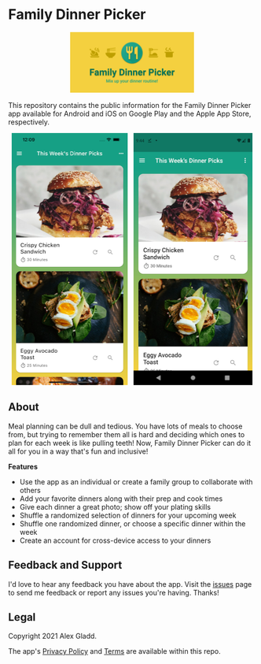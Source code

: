 # Family Dinner Picker

<p align="center" width="100%">
  <img width="50%" alt="Family Dinner Picker banner" src="img/banner.png">
</p>

This repository contains the public information for the Family Dinner Picker app available for
Android and iOS on Google Play and the Apple App Store, respectively.

<p align="center" width="100%">
  <img height="512 alt="Family Dinner Picker on iOS" src="img/ios.png">
  &nbsp;
  <img height="512" alt="Family Dinner Picker on Android" src="img/android.png">
</p>

## About

Meal planning can be dull and tedious. You have lots of meals to choose from, but trying to
remember them all is hard and deciding which ones to plan for each week is like pulling teeth! Now,
Family Dinner Picker can do it all for you in a way that's fun and inclusive!

**Features**

- Use the app as an individual or create a family group to collaborate with others
- Add your favorite dinners along with their prep and cook times
- Give each dinner a great photo; show off your plating skills
- Shuffle a randomized selection of dinners for your upcoming week
- Shuffle one randomized dinner, or choose a specific dinner within the week
- Create an account for cross-device access to your dinners

## Feedback and Support

I'd love to hear any feedback you have about the app. Visit the
[issues](https://github.com/alexgladd/family-dinner-picker/issues) page to send me feedback or
report any issues you're having. Thanks!

## Legal

Copyright 2021 Alex Gladd.

The app's [Privacy Policy](/privacy-policy.md) and [Terms](/terms-and-conditions.md) are available
within this repo.
